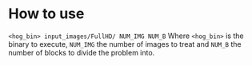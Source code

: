 # How to use
`<hog_bin> input_images/FullHD/ NUM_IMG NUM_B`
Where `<hog_bin>` is the binary to execute, `NUM_IMG` the number of images to treat and `NUM_B` the number of blocks to divide the problem into.
